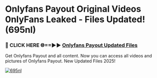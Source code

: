 # Onlyfans Payout Original Videos 0nlyFans Leaked - Files Updated! (695nl)

<h3>🔴 CLICK HERE 🌐==►► <a href="https://tinyurl.com/ehrbuxhb" rel="nofollow">Onlyfans Payout Updated Files</a></h3>

Get Onlyfans Payout and all content. Now you can access all videos and pictures of Onlyfans Payout. New Updated Files 2025!

[![695nl](https://i.imgur.com/lVYEuWS.gif)](https://tinyurl.com/ehrbuxhb)
